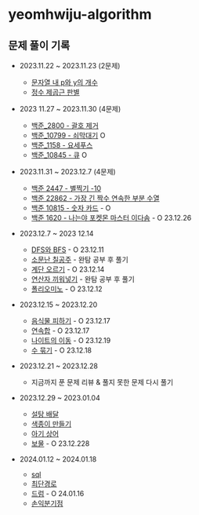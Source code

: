 # yeomhwiju-algorithm

## 문제 풀이 기록
- 2023.11.22 ~ 2023.11.23 (2문제)
  - [문자열 내 p와 y의 개수](https://school.programmers.co.kr/learn/courses/30/lessons/12916)
  - [정수 제곱근 판별](https://school.programmers.co.kr/learn/courses/30/lessons/12934)
  
-  2023 11.27 ~ 2023.11.30 (4문제)
   - [백준_2800 - 괄호 제거](https://www.acmicpc.net/problem/2800)
   -  [백준_10799 - 쇠막대기](https://www.acmicpc.net/problem/10799) O
   - [백준_1158 - 요세푸스](https://www.acmicpc.net/problem/1158)
   - [백준_10845 - 큐](https://www.acmicpc.net/problem/10845) O

- 2023.11.31 ~ 2023.12.7 (4문제)
    - [백준 2447 - 별찍기 -10](https://www.acmicpc.net/problem/2447)
    - [백준 22862 - 가장 긴 짝수 연속한 부분 수열](https://www.acmicpc.net/problem/22862)
    - [백준 10815 - 숫자 카드](https://www.acmicpc.net/problem/10815) - O
    - [백준 1620 - 나는야 포켓몬 마스터 이다솜](https://www.acmicpc.net/problem/1620) - O 23.12.26
- 2023.12.7 ~ 2023 12.14
  - [DFS와 BFS](https://www.acmicpc.net/problem/1260) - O 23.12.11
  - [소문난 칠공주](https://www.acmicpc.net/problem/1941)  - 완탐 공부 후 풀기
  - [계단 오르기](https://www.acmicpc.net/problem/2579) - O 23.12.14
  - [연산자 끼워넣기](https://www.acmicpc.net/problem/14888) - 완탐 공부 후 풀기
  - [폴리오미노](https://www.acmicpc.net/problem/1343) - O  23.12.12
- 2023.12.15 ~ 2023.12.20
    - [음식물 피하기](https://www.acmicpc.net/problem/1743) - O 23.12.17
    - [연속합](https://www.acmicpc.net/problem/1912) - O 23.12.17
    - [나이트의 이동](https://www.acmicpc.net/problem/7562) - O 23.12.19
    - [수 묶기](https://www.acmicpc.net/problem/1744) - O 23.12.18
- 2023.12.21 ~ 2023.12.28
    - 지금까지 푼 문제 리뷰 & 풀지 못한 문제 다시 풀기
- 2023.12.29 ~ 2023.01.04
    - [설탕 배달](https://www.acmicpc.net/problem/2839)
    - [색종이 만들기](https://www.acmicpc.net/problem/2630)
    - [아기 상어](https://www.acmicpc.net/problem/16236)
    - [보물](https://www.acmicpc.net/problem/1026) - O 23.12.228
- 2024.01.12 ~ 2024.01.18
    - [sql](https://school.programmers.co.kr/learn/courses/30/lessons/131116)
    - [최단경로](https://www.acmicpc.net/problem/1753)
    - [드럼](https://www.acmicpc.net/problem/30890) - O 24.01.16
    - [손익분기점](https://www.acmicpc.net/problem/1712)

